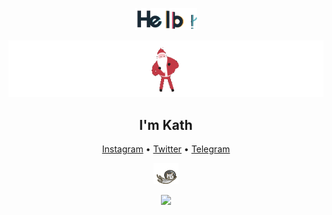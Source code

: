 <p align="center">
  <img src="https://github.com/iKath/iKath/blob/main/image/Hello.gif" width="20%" height="20%"
       </p> 
<p align="center">
  <a href="https://t.me/Kaleidoscopc"><img src="https://github.com/iKath/iKath/blob/main/image/Christmas.GIF"></a>
  </p> 


<h2 align="center">I'm Kath</h2>
<p align="center">
  <a href="https://instagram.com/ikath_x.x">Instagram</a> •
  <a href="https://twitter.com/iKath_x">Twitter</a> •
  <a href="https://t.me/imKath">Telegram</a>  
<p align="center">
  <a href="https://t.me/Kaleidoscopc"><img src="https://github.com/iKath/iKath/blob/main/image/cat.gif" width="40"></a>
  </p>
</p>
<p align="center">
  <img src="https://cdn.jsdelivr.net/gh/Semporia/Semporia@master/image/Happy.gif" width="27px">
</p>


